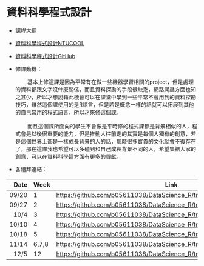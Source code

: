 # 資料科學程式設計

- [課程大綱](https://nol.ntu.edu.tw/nol/coursesearch/print_table.php?course_id=H03%2004010&class=&dpt_code=H020&ser_no=21068&semester=107-1&lang=CH)

- [資料科學程式設計NTUCOOL](https://cool.ntu.edu.tw/courses/73)
- [資料科學程式設計GitHub](https://github.com/NTU-CSX-DataScience/107-1RSampleCode)

- 修課動機：

    &nbsp;&nbsp;&nbsp;&nbsp;&nbsp;&nbsp;&nbsp;&nbsp;基本上修這課是因為平常有在做一些機器學習相關的project，但是處理的資料都跟文字沒什麼關係，而且資料探勘的手段很缺乏，網路爬蟲方面也知之甚少，所以才想說藉此機會可以在課堂中學到一些平常不會用到的資料探勘技巧，雖然這個課使用的是R語言，但是若是概念一樣的話就可以拓展到其他的自己常用的程式語言，所以才來修這個課。
    <br><br>
    &nbsp;&nbsp;&nbsp;&nbsp;&nbsp;&nbsp;&nbsp;&nbsp;而且這個課所面向的學生不會像是平時修的程式課都是背景相似的人，程式會是以後很重要的能力，但是推動人往前走的其實是每個人獨有的創意，若是這個世界上都是一樣成長背景的人的話，那麼很多寶貴的文化就會不復存在了，那在這課我也希望可以多碰到和自己成長背景不同的人，希望集結大家的創意，可以在資料科學這方面有更多的貢獻。

- 各禮拜連結：

| Date   | Week    | Link                                                                  |
| --:    | --      | --                                                                    |
| 09/20  |    1    |     https://github.com/b05611038/DataScience_R/tree/master/week_1     |
| 09/27  |    2    |     https://github.com/b05611038/DataScience_R/tree/master/week_2     |
| 10/4   |    3    |     https://github.com/b05611038/DataScience_R/tree/master/week_3     |
| 10/10  |    4    |     https://github.com/b05611038/DataScience_R/tree/master/week_4     |
| 10/18  |    5    |     https://github.com/b05611038/DataScience_R/tree/master/week_5     |
| 11/14  |  6,7,8  | https://github.com/b05611038/DataScience_R/tree/master/week_6%267%268 |
| 12/5   |    12   |    https://github.com/b05611038/DataScience_R/tree/master/week_12     |
